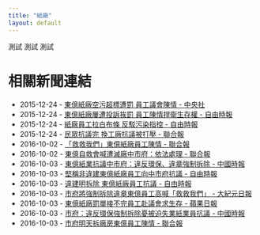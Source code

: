 ```yaml
---
title: "紙廠"
layout: default
---
```

測試
測試
測試

# 相關新聞連結
- 2015-12-24 - [東億紙廠空污超標遭罰 員工議會陳情 - 中央社](http://www.cna.com.tw/news/aloc/201512240325-1.aspx)
- 2015-12-24 - [東億紙廠屢遭投訴挨罰 員工陳情捍衛生存權 - 自由時報](http://news.ltn.com.tw/news/life/breakingnews/1550444)
- 2015-12-24 - [紙廠員工拉白布條 反駁污染指控 - 自由時報](http://news.ltn.com.tw/news/local/paper/943473)
- 2015-12-24 - [民眾抗議完 換工廠抗議被打壓 - 聯合報](http://udn.com/news/story/7320/1399892)
- 2016-10-02 - [「救救我們」東億紙廠員工陳情 - 聯合報](http://udn.com/news/story/3/1999153)
- 2016-10-02 - [東億自救會喊遭滅廠中市府：依法處理 - 聯合報](http://udn.com/news/story/7241/1998893)
- 2016-10-03 - [東億紙業抗議中市府：違反環保、違章強制拆除 - 中國時報](http://www.chinatimes.com/realtimenews/20161003003683-260407)
- 2016-10-03 - [堅稱非違建東億紙廠員工向中市府抗議 - 自由時報](http://news.ltn.com.tw/news/life/breakingnews/1844680)
- 2016-10-03 - [違建明拆除 東億紙廠員工抗議 - 自由時報](http://news.ltn.com.tw/news/local/paper/1038241)
- 2016-10-03 - [市府將強制拆除違章東億員工高喊「救救我們」  - 大紀元日報](http://www.epochtimes.com/b5/16/10/3/n8361986.htm)
- 2016-10-03 - [東億紙廠罰單接不完員工赴議會求生存 - 蘋果日報](http://www.appledaily.com.tw/realtimenews/article/new/20161003/960900/)
- 2016-10-03 - [市府：違反環保強制拆除憂被迫失業紙業員抗議 - 中國時報](http://www.chinatimes.com/newspapers/20161004000439-260107)
- 2016-10-03 - [市府明天拆廠房東億員工陳情 - 聯合報](http://udn.com/news/story/7241/2000570)
